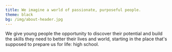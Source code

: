 ```yaml
---
title: We imagine a world of passionate, purposeful people.
theme: black
bg: /img/about-header.jpg
---
```


We give young people the opportunity to discover their potential and build the skills they need to better their lives and world, starting in the place that's supposed to prepare us for life: high school.
